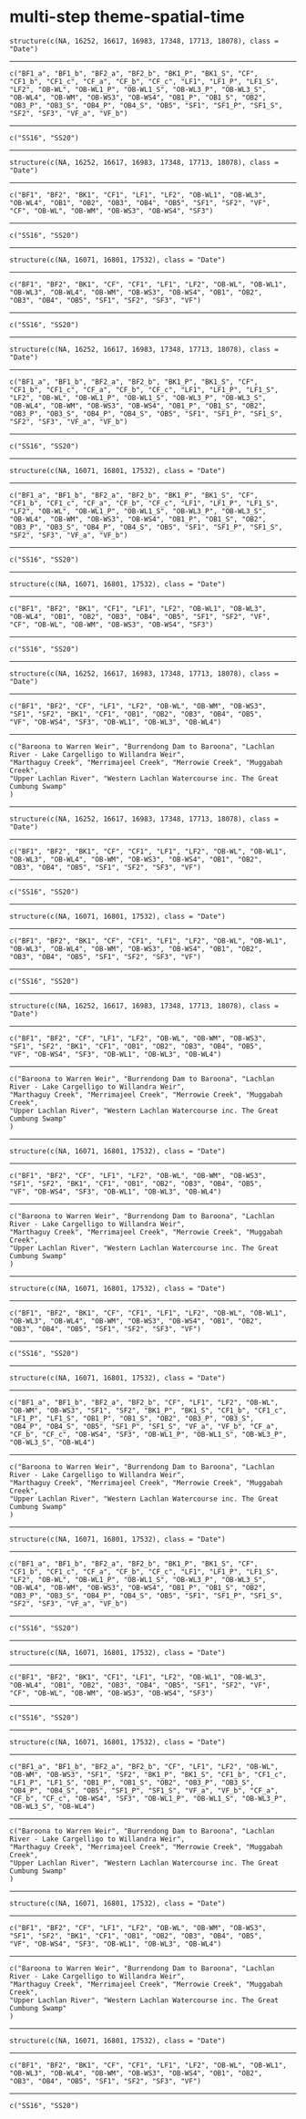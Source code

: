# multi-step theme-spatial-time

    structure(c(NA, 16252, 16617, 16983, 17348, 17713, 18078), class = "Date")

---

    c("BF1_a", "BF1_b", "BF2_a", "BF2_b", "BK1_P", "BK1_S", "CF", 
    "CF1_b", "CF1_c", "CF_a", "CF_b", "CF_c", "LF1", "LF1_P", "LF1_S", 
    "LF2", "OB-WL", "OB-WL1_P", "OB-WL1_S", "OB-WL3_P", "OB-WL3_S", 
    "OB-WL4", "OB-WM", "OB-WS3", "OB-WS4", "OB1_P", "OB1_S", "OB2", 
    "OB3_P", "OB3_S", "OB4_P", "OB4_S", "OB5", "SF1", "SF1_P", "SF1_S", 
    "SF2", "SF3", "VF_a", "VF_b")

---

    c("SS16", "SS20")

---

    structure(c(NA, 16252, 16617, 16983, 17348, 17713, 18078), class = "Date")

---

    c("BF1", "BF2", "BK1", "CF1", "LF1", "LF2", "OB-WL1", "OB-WL3", 
    "OB-WL4", "OB1", "OB2", "OB3", "OB4", "OB5", "SF1", "SF2", "VF", 
    "CF", "OB-WL", "OB-WM", "OB-WS3", "OB-WS4", "SF3")

---

    c("SS16", "SS20")

---

    structure(c(NA, 16071, 16801, 17532), class = "Date")

---

    c("BF1", "BF2", "BK1", "CF", "CF1", "LF1", "LF2", "OB-WL", "OB-WL1", 
    "OB-WL3", "OB-WL4", "OB-WM", "OB-WS3", "OB-WS4", "OB1", "OB2", 
    "OB3", "OB4", "OB5", "SF1", "SF2", "SF3", "VF")

---

    c("SS16", "SS20")

---

    structure(c(NA, 16252, 16617, 16983, 17348, 17713, 18078), class = "Date")

---

    c("BF1_a", "BF1_b", "BF2_a", "BF2_b", "BK1_P", "BK1_S", "CF", 
    "CF1_b", "CF1_c", "CF_a", "CF_b", "CF_c", "LF1", "LF1_P", "LF1_S", 
    "LF2", "OB-WL", "OB-WL1_P", "OB-WL1_S", "OB-WL3_P", "OB-WL3_S", 
    "OB-WL4", "OB-WM", "OB-WS3", "OB-WS4", "OB1_P", "OB1_S", "OB2", 
    "OB3_P", "OB3_S", "OB4_P", "OB4_S", "OB5", "SF1", "SF1_P", "SF1_S", 
    "SF2", "SF3", "VF_a", "VF_b")

---

    c("SS16", "SS20")

---

    structure(c(NA, 16071, 16801, 17532), class = "Date")

---

    c("BF1_a", "BF1_b", "BF2_a", "BF2_b", "BK1_P", "BK1_S", "CF", 
    "CF1_b", "CF1_c", "CF_a", "CF_b", "CF_c", "LF1", "LF1_P", "LF1_S", 
    "LF2", "OB-WL", "OB-WL1_P", "OB-WL1_S", "OB-WL3_P", "OB-WL3_S", 
    "OB-WL4", "OB-WM", "OB-WS3", "OB-WS4", "OB1_P", "OB1_S", "OB2", 
    "OB3_P", "OB3_S", "OB4_P", "OB4_S", "OB5", "SF1", "SF1_P", "SF1_S", 
    "SF2", "SF3", "VF_a", "VF_b")

---

    c("SS16", "SS20")

---

    structure(c(NA, 16071, 16801, 17532), class = "Date")

---

    c("BF1", "BF2", "BK1", "CF1", "LF1", "LF2", "OB-WL1", "OB-WL3", 
    "OB-WL4", "OB1", "OB2", "OB3", "OB4", "OB5", "SF1", "SF2", "VF", 
    "CF", "OB-WL", "OB-WM", "OB-WS3", "OB-WS4", "SF3")

---

    c("SS16", "SS20")

---

    structure(c(NA, 16252, 16617, 16983, 17348, 17713, 18078), class = "Date")

---

    c("BF1", "BF2", "CF", "LF1", "LF2", "OB-WL", "OB-WM", "OB-WS3", 
    "SF1", "SF2", "BK1", "CF1", "OB1", "OB2", "OB3", "OB4", "OB5", 
    "VF", "OB-WS4", "SF3", "OB-WL1", "OB-WL3", "OB-WL4")

---

    c("Baroona to Warren Weir", "Burrendong Dam to Baroona", "Lachlan River - Lake Cargelligo to Willandra Weir", 
    "Marthaguy Creek", "Merrimajeel Creek", "Merrowie Creek", "Muggabah Creek", 
    "Upper Lachlan River", "Western Lachlan Watercourse inc. The Great Cumbung Swamp"
    )

---

    structure(c(NA, 16252, 16617, 16983, 17348, 17713, 18078), class = "Date")

---

    c("BF1", "BF2", "BK1", "CF", "CF1", "LF1", "LF2", "OB-WL", "OB-WL1", 
    "OB-WL3", "OB-WL4", "OB-WM", "OB-WS3", "OB-WS4", "OB1", "OB2", 
    "OB3", "OB4", "OB5", "SF1", "SF2", "SF3", "VF")

---

    c("SS16", "SS20")

---

    structure(c(NA, 16071, 16801, 17532), class = "Date")

---

    c("BF1", "BF2", "BK1", "CF", "CF1", "LF1", "LF2", "OB-WL", "OB-WL1", 
    "OB-WL3", "OB-WL4", "OB-WM", "OB-WS3", "OB-WS4", "OB1", "OB2", 
    "OB3", "OB4", "OB5", "SF1", "SF2", "SF3", "VF")

---

    c("SS16", "SS20")

---

    structure(c(NA, 16252, 16617, 16983, 17348, 17713, 18078), class = "Date")

---

    c("BF1", "BF2", "CF", "LF1", "LF2", "OB-WL", "OB-WM", "OB-WS3", 
    "SF1", "SF2", "BK1", "CF1", "OB1", "OB2", "OB3", "OB4", "OB5", 
    "VF", "OB-WS4", "SF3", "OB-WL1", "OB-WL3", "OB-WL4")

---

    c("Baroona to Warren Weir", "Burrendong Dam to Baroona", "Lachlan River - Lake Cargelligo to Willandra Weir", 
    "Marthaguy Creek", "Merrimajeel Creek", "Merrowie Creek", "Muggabah Creek", 
    "Upper Lachlan River", "Western Lachlan Watercourse inc. The Great Cumbung Swamp"
    )

---

    structure(c(NA, 16071, 16801, 17532), class = "Date")

---

    c("BF1", "BF2", "CF", "LF1", "LF2", "OB-WL", "OB-WM", "OB-WS3", 
    "SF1", "SF2", "BK1", "CF1", "OB1", "OB2", "OB3", "OB4", "OB5", 
    "VF", "OB-WS4", "SF3", "OB-WL1", "OB-WL3", "OB-WL4")

---

    c("Baroona to Warren Weir", "Burrendong Dam to Baroona", "Lachlan River - Lake Cargelligo to Willandra Weir", 
    "Marthaguy Creek", "Merrimajeel Creek", "Merrowie Creek", "Muggabah Creek", 
    "Upper Lachlan River", "Western Lachlan Watercourse inc. The Great Cumbung Swamp"
    )

---

    structure(c(NA, 16071, 16801, 17532), class = "Date")

---

    c("BF1", "BF2", "BK1", "CF", "CF1", "LF1", "LF2", "OB-WL", "OB-WL1", 
    "OB-WL3", "OB-WL4", "OB-WM", "OB-WS3", "OB-WS4", "OB1", "OB2", 
    "OB3", "OB4", "OB5", "SF1", "SF2", "SF3", "VF")

---

    c("SS16", "SS20")

---

    structure(c(NA, 16071, 16801, 17532), class = "Date")

---

    c("BF1_a", "BF1_b", "BF2_a", "BF2_b", "CF", "LF1", "LF2", "OB-WL", 
    "OB-WM", "OB-WS3", "SF1", "SF2", "BK1_P", "BK1_S", "CF1_b", "CF1_c", 
    "LF1_P", "LF1_S", "OB1_P", "OB1_S", "OB2", "OB3_P", "OB3_S", 
    "OB4_P", "OB4_S", "OB5", "SF1_P", "SF1_S", "VF_a", "VF_b", "CF_a", 
    "CF_b", "CF_c", "OB-WS4", "SF3", "OB-WL1_P", "OB-WL1_S", "OB-WL3_P", 
    "OB-WL3_S", "OB-WL4")

---

    c("Baroona to Warren Weir", "Burrendong Dam to Baroona", "Lachlan River - Lake Cargelligo to Willandra Weir", 
    "Marthaguy Creek", "Merrimajeel Creek", "Merrowie Creek", "Muggabah Creek", 
    "Upper Lachlan River", "Western Lachlan Watercourse inc. The Great Cumbung Swamp"
    )

---

    structure(c(NA, 16071, 16801, 17532), class = "Date")

---

    c("BF1_a", "BF1_b", "BF2_a", "BF2_b", "BK1_P", "BK1_S", "CF", 
    "CF1_b", "CF1_c", "CF_a", "CF_b", "CF_c", "LF1", "LF1_P", "LF1_S", 
    "LF2", "OB-WL", "OB-WL1_P", "OB-WL1_S", "OB-WL3_P", "OB-WL3_S", 
    "OB-WL4", "OB-WM", "OB-WS3", "OB-WS4", "OB1_P", "OB1_S", "OB2", 
    "OB3_P", "OB3_S", "OB4_P", "OB4_S", "OB5", "SF1", "SF1_P", "SF1_S", 
    "SF2", "SF3", "VF_a", "VF_b")

---

    c("SS16", "SS20")

---

    structure(c(NA, 16071, 16801, 17532), class = "Date")

---

    c("BF1", "BF2", "BK1", "CF1", "LF1", "LF2", "OB-WL1", "OB-WL3", 
    "OB-WL4", "OB1", "OB2", "OB3", "OB4", "OB5", "SF1", "SF2", "VF", 
    "CF", "OB-WL", "OB-WM", "OB-WS3", "OB-WS4", "SF3")

---

    c("SS16", "SS20")

---

    structure(c(NA, 16071, 16801, 17532), class = "Date")

---

    c("BF1_a", "BF1_b", "BF2_a", "BF2_b", "CF", "LF1", "LF2", "OB-WL", 
    "OB-WM", "OB-WS3", "SF1", "SF2", "BK1_P", "BK1_S", "CF1_b", "CF1_c", 
    "LF1_P", "LF1_S", "OB1_P", "OB1_S", "OB2", "OB3_P", "OB3_S", 
    "OB4_P", "OB4_S", "OB5", "SF1_P", "SF1_S", "VF_a", "VF_b", "CF_a", 
    "CF_b", "CF_c", "OB-WS4", "SF3", "OB-WL1_P", "OB-WL1_S", "OB-WL3_P", 
    "OB-WL3_S", "OB-WL4")

---

    c("Baroona to Warren Weir", "Burrendong Dam to Baroona", "Lachlan River - Lake Cargelligo to Willandra Weir", 
    "Marthaguy Creek", "Merrimajeel Creek", "Merrowie Creek", "Muggabah Creek", 
    "Upper Lachlan River", "Western Lachlan Watercourse inc. The Great Cumbung Swamp"
    )

---

    structure(c(NA, 16071, 16801, 17532), class = "Date")

---

    c("BF1", "BF2", "CF", "LF1", "LF2", "OB-WL", "OB-WM", "OB-WS3", 
    "SF1", "SF2", "BK1", "CF1", "OB1", "OB2", "OB3", "OB4", "OB5", 
    "VF", "OB-WS4", "SF3", "OB-WL1", "OB-WL3", "OB-WL4")

---

    c("Baroona to Warren Weir", "Burrendong Dam to Baroona", "Lachlan River - Lake Cargelligo to Willandra Weir", 
    "Marthaguy Creek", "Merrimajeel Creek", "Merrowie Creek", "Muggabah Creek", 
    "Upper Lachlan River", "Western Lachlan Watercourse inc. The Great Cumbung Swamp"
    )

---

    structure(c(NA, 16071, 16801, 17532), class = "Date")

---

    c("BF1", "BF2", "BK1", "CF", "CF1", "LF1", "LF2", "OB-WL", "OB-WL1", 
    "OB-WL3", "OB-WL4", "OB-WM", "OB-WS3", "OB-WS4", "OB1", "OB2", 
    "OB3", "OB4", "OB5", "SF1", "SF2", "SF3", "VF")

---

    c("SS16", "SS20")

